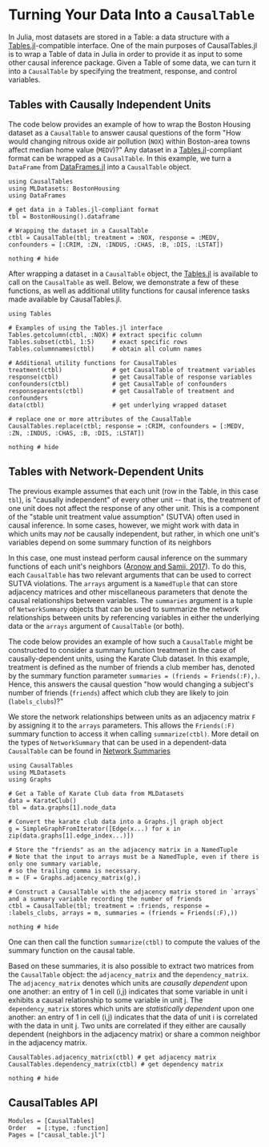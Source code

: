 # Turning Your Data Into a `CausalTable`

In Julia, most datasets are stored in a Table: a data structure with a [Tables.jl](https://tables.juliadata.org/stable/)-compatible interface. One of the main purposes of CausalTables.jl is to wrap a Table of data in Julia in order to provide it as input to some other causal inference package. Given a Table of some data, we can turn it into a `CausalTable` by specifying the treatment, response, and control variables. 

## Tables with Causally Independent Units

The code below provides an example of how to wrap the Boston Housing dataset as a `CausalTable` to answer causal questions of the form "How would changing nitrous oxide air pollution (`NOX`) within Boston-area towns affect median home value (`MEDV`)?" Any dataset in a [Tables.jl](https://tables.juliadata.org/stable/)-compliant format can be wrapped as a `CausalTable`. In this example, we turn a `DataFrame` from [DataFrames.jl](https://dataframes.juliadata.org/stable/) into a `CausalTable` object.

```@example bostonhousing
using CausalTables
using MLDatasets: BostonHousing
using DataFrames

# get data in a Tables.jl-compliant format
tbl = BostonHousing().dataframe

# Wrapping the dataset in a CausalTable
ctbl = CausalTable(tbl; treatment = :NOX, response = :MEDV, confounders = [:CRIM, :ZN, :INDUS, :CHAS, :B, :DIS, :LSTAT])

nothing # hide
```

After wrapping a dataset in a `CausalTable` object, the [Tables.jl](https://tables.juliadata.org/stable/) is available to call on the `CausalTable` as well. Below, we demonstrate a few of these functions, as well as additional utility functions for causal inference tasks made available by CausalTables.jl.

```@example bostonhousing
using Tables

# Examples of using the Tables.jl interface
Tables.getcolumn(ctbl, :NOX) # extract specific column
Tables.subset(ctbl, 1:5)     # exact specific rows
Tables.columnnames(ctbl)     # obtain all column names

# Additional utility functions for CausalTables
treatment(ctbl)              # get CausalTable of treatment variables
response(ctbl)               # get CausalTable of response variables
confounders(ctbl)            # get CausalTable of confounders
responseparents(ctbl)        # get CausalTable of treatment and confounders
data(ctbl)                   # get underlying wrapped dataset

# replace one or more attributes of the CausalTable
CausalTables.replace(ctbl; response = :CRIM, confounders = [:MEDV, :ZN, :INDUS, :CHAS, :B, :DIS, :LSTAT]) 

nothing # hide
```

## Tables with Network-Dependent Units

The previous example assumes that each unit (row in the Table, in this case `tbl`), is "causally independent" of every other unit -- that is, the treatment of one unit does not affect the response of any other unit. This is a component of the "stable unit treatment value assumption" (SUTVA) often used in causal inference. In some cases, however, we might work with data in which units may *not* be causally independent, but rather, in which one unit's variables depend on some summary function of its neighbors

In this case, one must instead perform causal inference on the summary functions of each unit's neighbors ([Aronow and Samii, 2017](https://doi.org/10.1214/16-AOAS1005)). To do this, each `CausalTable` has two relevant arguments that can be used to correct SUTVA violations. The `arrays` argument is a `NamedTuple` that can store adjacency matrices and other miscellaneous parameters that denote the causal relationships between variables. The `summaries` argument is a tuple of `NetworkSummary` objects that can be used to summarize the network relationships between units by referencing variables in either the underlying data or the `arrays` argument of `CausalTable` (or both). 

The code below provides an example of how such a `CausalTable` might be constructed to consider a summary function treatment in the case of causally-dependent units, using the Karate Club dataset. In this example, treatment is defined as the number of friends a club member has, denoted by the summary function parameter `summaries = (friends = Friends(:F),)`. Hence, this answers the causal question "how would changing a subject's number of friends (`friends`) affect which club they are likely to join (`labels_clubs`)?" 

We store the network relationships between units as an adjacency matrix `F` by assigning it to the `arrays` parameters. This allows the `Friends(:F)` summary function to access it when calling `summarize(ctbl)`. More detail on the types of `NetworkSummary` that can be used in a dependent-data `CausalTable` can be found in [Network Summaries](network-summaries.md)

```@example karateclub
using CausalTables
using MLDatasets
using Graphs

# Get a Table of Karate Club data from MLDatasets
data = KarateClub()
tbl = data.graphs[1].node_data

# Convert the karate club data into a Graphs.jl graph object
g = SimpleGraphFromIterator([Edge(x...) for x in zip(data.graphs[1].edge_index...)])

# Store the "friends" as an the adjacency matrix in a NamedTuple
# Note that the input to arrays must be a NamedTuple, even if there is only one summary variable, 
# so the trailing comma is necessary.
m = (F = Graphs.adjacency_matrix(g),)

# Construct a CausalTable with the adjacency matrix stored in `arrays` and a summary variable recording the number of friends
ctbl = CausalTable(tbl; treatment = :friends, response = :labels_clubs, arrays = m, summaries = (friends = Friends(:F),))

nothing # hide
```

One can then call the function `summarize(ctbl)` to compute the values of the summary function on the causal table. 

Based on these summaries, it is also possible to extract two matrices from the `CausalTable` object: the `adjacency_matrix` and the `dependency_matrix`. The `adjacency_matrix` denotes which units are *causally dependent* upon one another: an entry of 1 in cell (i,j) indicates that some variable in unit i exhibits a causal relationship to some variable in unit j. The `dependency_matrix` stores which units are *statistically dependent* upon one another: an entry of 1 in cell (i,j) indicates that the data of unit i is correlated with the data in unit j. Two units are correlated if they either are causally dependent (neighbors in the adjacency matrix) or share a common neighbor in the adjacency matrix.

```@example karateclub
CausalTables.adjacency_matrix(ctbl) # get adjacency matrix
CausalTables.dependency_matrix(ctbl) # get dependency matrix

nothing # hide
```

## CausalTables API
```@autodocs; canonical=false
Modules = [CausalTables]
Order   = [:type, :function]
Pages = ["causal_table.jl"]
```